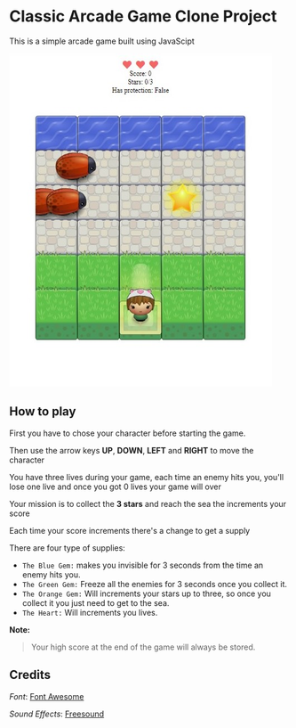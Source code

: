 # Classic Arcade Game Clone Project

This is a simple arcade game built using JavaScipt

![Game Screenshot](screenshots/img.jpg "Game Screenshot")

## How to play
First you have to chose your character before starting the game.

Then use the arrow keys **UP**, **DOWN**, **LEFT** and **RIGHT** to move the character

You have three lives during your game, each time an enemy hits you, you'll lose one live and once you got 0 lives your game will over

Your mission is to collect the **3 stars** and reach the sea the increments your score

Each time your score increments there's a change to get a supply 

There are four type of supplies: 
* `The Blue Gem:` makes you invisible for 3 seconds from the time an enemy hits you.
* `The Green Gem:` Freeze all the enemies for 3 seconds once you collect it. 
* `The Orange Gem:` Will increments your stars up to three, so once you collect it you just need to get to the sea.
* `The Heart:`  Will increments you lives.

**Note:**
>Your high score at the end of the game will always be stored.

## Credits

_Font_: [Font Awesome](https://fontawesome.com/)

_Sound Effects_: [Freesound](https://freesound.org/)

